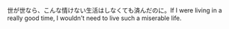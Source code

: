 <tr><td>世が世なら、こんな情けない生活はしなくても済んだのに。<td><tr><tr><td>If I were living in a really good time, I wouldn't need to live such a miserable life.<td><tr></table>

